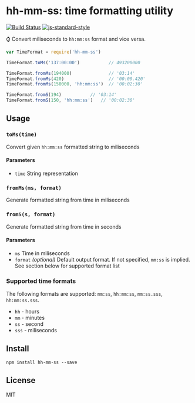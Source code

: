 # hh-mm-ss: time formatting utility
[![Build Status](https://travis-ci.org/Goldob/hh-mm-ss.svg?branch=master)](https://travis-ci.org/Goldob/hh-mm-ss)
[![js-standard-style](https://img.shields.io/badge/code%20style-standard-brightgreen.svg)](http://standardjs.com/)


:watch: Convert miliseconds to `hh:mm:ss` format and vice versa.

```js
var TimeFormat = require('hh-mm-ss')

TimeFormat.toMs('137:00:00')           // 493200000

TimeFormat.fromMs(194000)              // '03:14'
TimeFormat.fromMs(420)                 // '00:00.420'
TimeFormat.fromMs(150000, 'hh:mm:ss')  // '00:02:30'

TimeFormat.fromS(194)			// '03:14'
TimeFormat.fromS(150, 'hh:mm:ss')	// '00:02:30'
```

## Usage

### `toMs(time)`

Convert given `hh:mm:ss` formatted string to miliseconds

#### Parameters
- `time` String representation

### `fromMs(ms, format)`

Generate formatted string from time in miliseconds

### `fromS(s, format)`

Generate formatted string from time in seconds

#### Parameters
- `ms` Time in miliseconds
- `format` _(optional)_ Default output format. If not specified, `mm:ss` is implied. See section below for supported format list

### Supported time formats
The following formats are supported: `mm:ss`, `hh:mm:ss`, `mm:ss.sss`, `hh:mm:ss.sss`.

- `hh` - hours
- `mm` - minutes
- `ss` - second
- `sss` - miliseconds

## Install

`npm install hh-mm-ss --save`

## License

MIT
